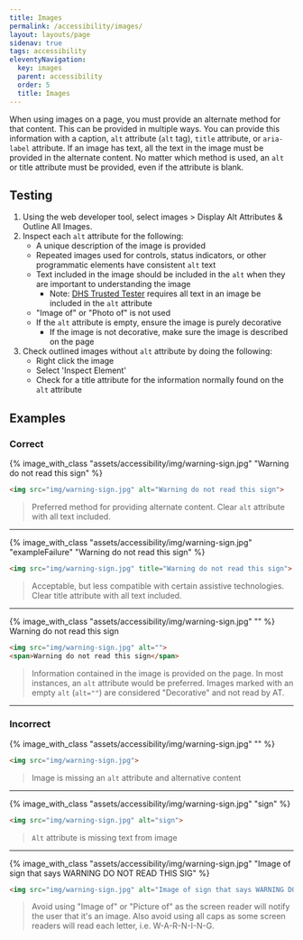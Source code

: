 ```yaml
---
title: Images
permalink: /accessibility/images/
layout: layouts/page
sidenav: true
tags: accessibility
eleventyNavigation: 
  key: images
  parent: accessibility
  order: 5
  title: Images
---
```


When using images on a page, you must provide an alternate method for that content. This can be provided in multiple ways. You can provide this information with a caption, `alt` attribute (`alt` tag), `title` attribute, or `aria-label` attribute. If an image has text, all the text in the image must be provided in the alternate content. No matter which method is used, an `alt` or title attribute must be provided, even if the attribute is blank.

## Testing

1. Using the web developer tool, select images > Display Alt Attributes & Outline All Images.
2. Inspect each `alt` attribute for the following:
    * A unique description of the image is provided
    * Repeated images used for controls, status indicators, or other programmatic elements have consistent `alt` text
    * Text included in the image should be included in the `alt` when they are important to understanding the image
        * Note: [DHS Trusted Tester](https://www.dhs.gov/trusted-tester) requires all text in an image be included in the `alt` attribute
    * "Image of" or "Photo of" is not used
    * If the `alt` attribute is empty, ensure the image is purely decorative
        * If the image is not decorative, make sure the image is described on the page
3. Check outlined images without `alt` attribute by doing the following:
    * Right click the image
    * Select 'Inspect Element'
    * Check for a title attribute for the information normally found on the `alt` attribute

## Examples

### Correct
{% image_with_class "assets/accessibility/img/warning-sign.jpg"  "Warning do not read this sign" %}

```html
<img src="img/warning-sign.jpg" alt="Warning do not read this sign">
```

> Preferred method for providing alternate content.
> Clear `alt` attribute with all text included.

---

{% image_with_class "assets/accessibility/img/warning-sign.jpg" "exampleFailure" "Warning do not read this sign" %}

```html
<img src="img/warning-sign.jpg" title="Warning do not read this sign">
```

> Acceptable, but less compatible with certain assistive technologies.
> Clear title attribute with all text included.

---

{% image_with_class "assets/accessibility/img/warning-sign.jpg" "" %}
<span>Warning do not read this sign</span>

```html
<img src="img/warning-sign.jpg" alt="">
<span>Warning do not read this sign</span>
```

> Information contained in the image is provided on the page.
> In most instances, an `alt` attribute would be preferred.
> Images marked with an empty `alt` (`alt=""`) are considered "Decorative" and not read by AT.

---

### Incorrect

{% image_with_class "assets/accessibility/img/warning-sign.jpg" "" %}

```html
<img src="img/warning-sign.jpg">
```

> Image is missing an `alt` attribute and alternative content

---

{% image_with_class "assets/accessibility/img/warning-sign.jpg"  "sign" %}

```html
<img src="img/warning-sign.jpg" alt="sign">
```

> `Alt` attribute is missing text from image

---

{% image_with_class "assets/accessibility/img/warning-sign.jpg"  "Image of sign that says WARNING DO NOT READ THIS SIG" %}

```html
<img src="img/warning-sign.jpg" alt="Image of sign that says WARNING DO NOT READ THIS SIGN">
```

> Avoid using "Image of" or "Picture of" as the screen reader will notify the user that it's an image. Also avoid using all caps as some screen readers will read each letter, i.e. W-A-R-N-I-N-G.
